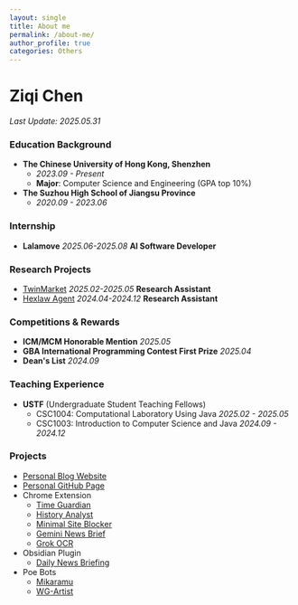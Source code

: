 ```yaml
---
layout: single
title: About me
permalink: /about-me/
author_profile: true
categories: Others
---
```

# Ziqi Chen
*Last Update: 2025.05.31*

### Education Background
- **The Chinese University of Hong Kong, Shenzhen**
    - *2023.09 - Present*
    - **Major**: Computer Science and Engineering (GPA top 10%)
- **The Suzhou High School of Jiangsu Province**
    - *2020.09 - 2023.06*

### Internship
- **Lalamove**  *2025.06-2025.08*  **AI Software Developer**

### Research Projects
- [TwinMarket](https://arxiv.org/abs/2502.01506)  *2025.02-2025.05*  **Research Assistant**
- [Hexlaw Agent](https://hexlaw.hexai.tech)  *2024.04-2024.12*  **Research Assistant**

### Competitions & Rewards
- **ICM/MCM Honorable Mention** *2025.05*
- **GBA International Programming Contest First Prize** *2025.04*
- **Dean's List** *2024.09*

### Teaching Experience
- **USTF** (Undergraduate Student Teaching Fellows) 
    - CSC1004: Computational Laboratory Using Java *2025.02 - 2025.05*
    - CSC1003: Introduction to Computer Science and Java *2024.09 - 2024.12*

### Projects
- [Personal Blog Website](https://adamchen.tech)
- [Personal GitHub Page](https://ghost04718.github.io/)
- Chrome Extension
    - [Time Guardian](https://chromewebstore.google.com/detail/time-guardian/nooddbcedmaojbhgebdcjdnkjbojjjeb)
    - [History Analyst](https://chromewebstore.google.com/detail/history-analyst/jajeniihjddcaaohplihdjjokefpgaof)
    - [Minimal Site Blocker](https://chromewebstore.google.com/detail/minimal-site-blocker/mfofjdhlkoelfhjlhahbbpplaodabadk)
    - [Gemini News Brief](https://chromewebstore.google.com/detail/gemini-news-brief/hficggpiebfkkdcodpknjdhhlinieddk)
    - [Grok OCR](https://chromewebstore.google.com/detail/grok-ocr/hcflmjbogncfihbaeppgophciaahgald)
- Obsidian Plugin
    - [Daily News Briefing](https://github.com/Ghost04718/Daily-News-Briefing)
- Poe Bots
    - [Mikaramu](https://poe.com/Mikaramu)
    - [WG-Artist](https://poe.com/WG-Artist)
